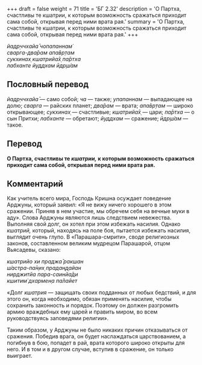 +++
draft = false
weight = 71
title = 'БГ 2.32'
description = 'О Партха, счастливы те кшатрии, к которым возможность сражаться приходит сама собой, открывая перед ними врата рая.'
summary = 'О Партха, счастливы те кшатрии, к которым возможность сражаться приходит сама собой, открывая перед ними врата рая.'
+++

_йадр̣ччхайа̄ чопапаннам̇  
сварга-два̄рам апа̄вр̣там  
сукхинах̣ кшатрийа̄х̣ па̄ртха  
лабханте йуддхам ӣдр̣ш́ам_

## Пословный перевод

_йадр̣ччхайа̄_ — само собой; _ча_ — также; _упапаннам_ — выпадающее на долю; _сварга_ — райских планет; _два̄рам_ — врата; _апа̄вр̣там_ — широко открывающее; _сукхинах̣_ — счастливые; _кшатрийа̄х̣_ — цари; _па̄ртха_ — о сын Притхи; _лабханте_ — обретают; _йуддхам_ — сражение; _ӣдр̣ш́ам_ — такое.

## Перевод

**О Партха, счастливы те _кшатрии,_ к которым возможность сражаться приходит сама собой, открывая перед ними врата рая.**

## Комментарий

Как учитель всего мира, Господь Кришна осуждает поведение Арджуны, который заявил: «Я не вижу ничего хорошего в этом сражении. Приняв в нем участие, мы обречем себя на вечные муки в аду». Слова Арджуны являются лишь следствием невежества. Выполняя свой долг, он хотел при этом избежать насилия. Однако _кшатрий,_ который, находясь на поле боя, пытается избежать насилия, выглядит очень глупо. В «Парашара-смрити», своде религиозных законов, составленном великим мудрецом Парашарой, отцом Вьясадевы, сказано:

_кшатрийо хи праджа̄ ракшан  
ш́астра-па̄н̣их̣ прадан̣д̣айан  
нирджитйа пара-саинйа̄ди  
кшитим̇ дхармен̣а па̄лайет_

«Долг _кшатрия_ — защищать своих подданных от любых бедствий, и для этого он, когда необходимо, обязан применять насилие, чтобы сохранить законность и порядок. Поэтому он должен разгромить армию враждебных ему царей и править миром, во всем руководствуясь заповедями религии».

Таким образом, у Арджуны не было никаких причин отказываться от сражения. Победив врага, он будет наслаждаться царствованием, а погибнув в бою, попадет в рай, врата которого широко открыты для него. И в том и в другом случае, вступив в сражение, он только выиграет.
